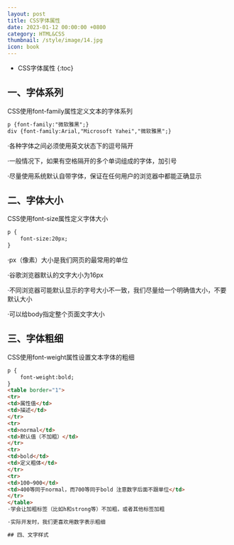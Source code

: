 ```yaml
---
layout: post
title: CSS字体属性
date: 2023-01-12 00:00:00 +0800
category: HTML&CSS
thumbnail: /style/image/14.jpg
icon: book
---
```



* CSS字体属性
{:toc}

## 一、字体系列
CSS使用font-family属性定义文本的字体系列  

```html
p {font-family:"微软雅黑";}
div {font-family:Arial,"Microsoft Yahei","微软雅黑";}
```
·各种字体之间必须使用英文状态下的逗号隔开  

·一般情况下，如果有空格隔开的多个单词组成的字体，加引号  

·尽量使用系统默认自带字体，保证在任何用户的浏览器中都能正确显示  

## 二、字体大小
CSS使用font-size属性定义字体大小  

```html
p {
    font-size:20px;
}
```
·px（像素）大小是我们网页的最常用的单位  

·谷歌浏览器默认的文字大小为16px  

·不同浏览器可能默认显示的字号大小不一致，我们尽量给一个明确值大小，不要默认大小  

·可以给body指定整个页面文字大小  

## 三、字体粗细  
CSS使用font-weight属性设置文本字体的粗细  

```html
p {
    font-weight:bold;
}
<table border="1">
<tr>
<td>属性值</td>
<td>描述</td>
</tr>
<tr>
<td>normal</td>
<td>默认值（不加粗）</td>
</tr>
<tr>
<td>bold</td>
<td>定义粗体</td>
</tr>
<tr>
<td>100~900</td>
<td>400等同于normal，而700等同于bold 注意数字后面不跟单位</td>
</tr>
</table>
·学会让加粗标签（比如h和strong等）不加粗，或者其他标签加粗  

·实际开发时，我们更喜欢用数字表示粗细  

## 四、文字样式  
